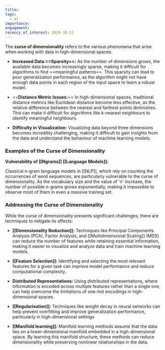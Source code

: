 ```yaml
---
title: 
tags:
  - ml
importance: 
engagement: 
recency_of_interest: 2024-10-11
---
```

The **curse of dimensionality** refers to the various phenomena that arise when working with data in high-dimensional spaces.

- **Increased Data ==Sparsity==:** As the number of dimensions grows, the available data becomes increasingly sparse, making it difficult for algorithms to find ==meaningful patterns==. This sparsity can lead to poor generalization performance, as the algorithm might not have enough data points in each region of the input space to learn a robust model.

- ==**Distance Metric Issues:**== In high-dimensional spaces, traditional distance metrics like Euclidean distance become less effective, as the relative difference between the nearest and farthest points diminishes. This can make it difficult for algorithms like k-nearest neighbours to identify meaningful neighbours.

- **Difficulty in Visualization:** Visualizing data beyond three dimensions becomes incredibly challenging, making it difficult to gain insights from the data and understand the behaviour of machine learning models.

### Examples of the Curse of Dimensionality

**Vulnerability of [[Ngrams]] [[Language Models]]:** 

Classical n-gram language models in [[NLP]], which rely on counting the occurrences of word sequences, are particularly vulnerable to the curse of dimensionality. As the vocabulary size and the value of 'n' increase, the number of possible n-grams grows exponentially, making it impossible to observe most of them in even a massive training set.
### Addressing the Curse of Dimensionality

While the curse of dimensionality presents significant challenges, there are techniques to mitigate its effects:

- **[[Dimensionality Reduction]]:** Techniques like Principal Components Analysis (PCA), Factor Analysis, and [[Multidimensional Scaling]] (MDS) can reduce the number of features while retaining essential information, making it easier to visualize and analyze data and train machine learning models.

- **[[Feature Selection]]:** Identifying and selecting the most relevant features for a given task can improve model performance and reduce computational complexity.

- **Distributed Representations:** Using distributed representations, where information is encoded across multiple features rather than a single one, can help overcome the limitations of one-hot encodings in high-dimensional spaces.

- **[[Regularisation]]:** Techniques like weight decay in neural networks can help prevent overfitting and improve generalization performance, particularly in high-dimensional settings


- **[[Manifold learning]]:** Manifold learning methods assume that the data lies on a lower-dimensional manifold embedded in a high-dimensional space. By learning this manifold structure, these methods can reduce dimensionality while preserving nonlinear relationships in the data.



